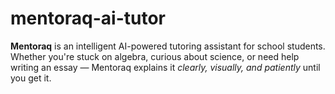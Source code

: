 # mentoraq-ai-tutor
**Mentoraq** is an intelligent AI-powered tutoring assistant for school students. Whether you're stuck on algebra, curious about science, or need help writing an essay — Mentoraq explains it *clearly, visually, and patiently* until you get it.
